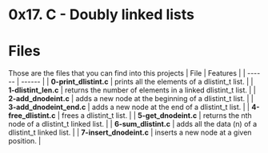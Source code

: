 # 0x17. C - Doubly linked lists

# Files
Those are the files that you can find into this projects
| File | Features |
| ------ | ------ |
| **0-print_dlistint.c** | prints all the elements of a dlistint_t list. |
| **1-dlistint_len.c** |  returns the number of elements in a linked dlistint_t list. |
| **2-add_dnodeint.c** | adds a new node at the beginning of a dlistint_t list. |
| **3-add_dnodeint_end.c** | adds a new node at the end of a dlistint_t list. |
| **4-free_dlistint.c** | frees a dlistint_t list. |
| **5-get_dnodeint.c** | returns the nth node of a dlistint_t linked list. |
| **6-sum_dlistint.c** | adds all the data (n) of a dlistint_t linked list. |
| **7-insert_dnodeint.c** | inserts a new node at a given position. |